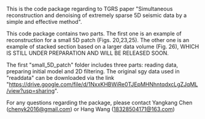 This is the code package regarding to TGRS paper "Simultaneous reconstruction and denoising of extremely sparse 5D seismic data by a simple and effective method".

This code package contains two parts. The first one is an example of reconstruction for a small 5D patch (Figs. 20,23,25). The other one is an example of stacked section based on a larger data volume (Fig. 26), WHICH IS STILL UNDER PREPARATION AND WILL BE RELEASED SOON.

The first "small_5D_patch" folder includes three parts: reading data, preparing initial model and 2D filtering. The original sgy data used in "readdata" can be downloaded via the link "https://drive.google.com/file/d/1NxxKHBWiRe0TJEpMHNhntqdxcLgZJqML/view?usp=sharing".

For any questions regarding the package, please contact Yangkang Chen (chenyk2016@gmail.com) or Hang Wang (18328504171@163.com)